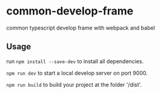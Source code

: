 # common-develop-frame
common typescript develop frame with webpack and babel

## Usage
run ```npm install --save-dev``` to install all dependencies.

```npm run dev``` to start a local develop server on port 9000.

```npm run build``` to build your project at the folder '/dist'.
